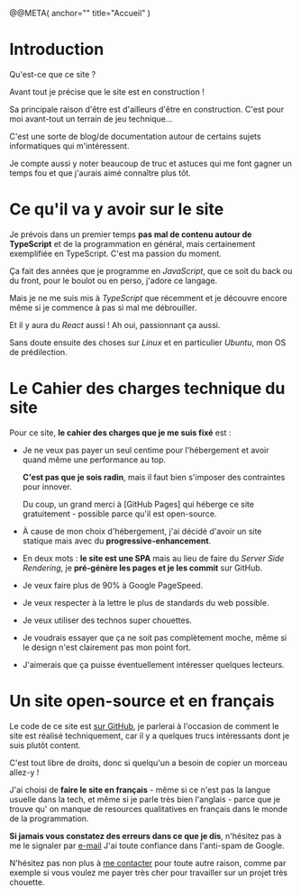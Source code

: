 @@META(
  anchor=""
  title="Accueil"
)

Introduction
============

Qu'est-ce que ce site ?

Avant tout je précise que le site est en construction !

Sa principale raison d'être est d'ailleurs d'être en construction.
C'est pour moi avant-tout un terrain de jeu technique...


C'est une sorte de blog/de documentation autour de certains
sujets informatiques qui m'intéressent.


Je compte aussi y noter beaucoup de truc et astuces qui me font gagner
un temps fou et que j'aurais aimé connaître plus tôt.


Ce qu'il va y avoir sur le site
===============================

Je prévois dans un premier temps
**pas mal de contenu autour de TypeScript**
et de la programmation en général, mais certainement
exemplifiée en TypeScript. C'est ma passion du moment.

Ça fait des années que je programme en *JavaScript*, que ce soit
du back ou du front, pour le boulot ou en perso, j'adore ce langage.

Mais je ne me suis mis à *TypeScript* que récemment et je découvre encore
même si je commence à pas si mal me débrouiller.

Et il y aura du *React* aussi ! Ah oui, passionnant ça aussi.

Sans doute ensuite des choses sur *Linux* et en particulier *Ubuntu*, mon
OS de prédilection.

Le Cahier des charges technique du site
=======================================

Pour ce site,
**le cahier des charges que je me suis fixé** est :

- Je ne veux pas payer un seul centime pour l'hébergement
  et avoir quand même une performance au top.

  **C'est pas que je sois radin**, mais il faut bien s'imposer des contraintes pour innover.

  Du coup, un grand merci à
  [GitHub Pages] qui héberge ce site gratuitement - possible
  parce qu'il est open-source.

- À cause de mon choix d'hébergement, j'ai décidé d'avoir
  un site statique mais avec du **progressive-enhancement**.

- En deux mots : **le site est une SPA**
  mais au lieu de faire du *Server Side Rendering*,
  je **pré-génère les pages et je les commit** sur GitHub.

- Je veux faire plus de 90% à Google PageSpeed.

- Je veux respecter à la lettre le plus de standards du web
  possible.

- Je veux utiliser des technos super chouettes.

- Je voudrais essayer que ça ne soit pas complètement moche,
  même si le design n'est clairement pas mon point fort.

- J'aimerais que ça puisse éventuellement intéresser quelques lecteurs.

Un site open-source et en français
==================================

Le code de ce site est
[sur GitHub](https://github.com/djfm/djfm.github.io),
je parlerai à l'occasion de comment le site
est réalisé techniquement, car il y a quelques trucs
intéressants dont je suis plutôt content.

C'est tout libre de droits, donc si quelqu'un a besoin
de copier un morceau allez-y !

J'ai choisi de **faire le site en français** - même si ce n'est pas la langue usuelle dans la tech, et même si je parle très bien l'anglais - parce que je trouve qu' on manque de resources
qualitatives en français dans le monde de la programmation.

**Si jamais vous constatez des erreurs dans ce que je dis**,
n'hésitez pas à me le signaler par
[e-mail](mailto:fm.de.jouvencel@gmail.com)
J'ai toute confiance dans l'anti-spam de Google.

N'hésitez pas non plus à
[me contacter](mailto:fm.de.jouvencel@gmail.com)
pour toute autre raison, comme par exemple si vous voulez
me payer très cher pour travailler sur un projet très chouette.
